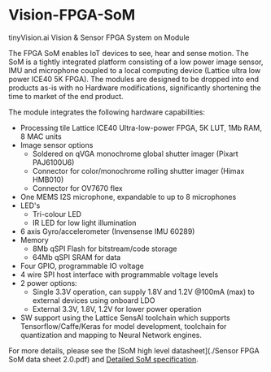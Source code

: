 # Vision-FPGA-SoM
tinyVision.ai Vision &amp; Sensor FPGA System on Module

The FPGA SoM enables IoT devices to see, hear and sense motion. The SoM is a tightly integrated platform consisting of a low power image sensor, IMU and microphone coupled to a local computing device (Lattice ultra low power ICE40 5K FPGA). The modules are designed to be dropped into end products as-is with no Hardware modifications, significantly shortening the time to market of the end product.

The module integrates the following hardware capabilities:

- Processing tile	Lattice ICE40 Ultra-low-power FPGA, 5K LUT, 1Mb RAM, 8 MAC units
- Image sensor options
  - Soldered on qVGA monochrome global shutter imager (Pixart PAJ6100U6)
  - Connector for color/monochrome rolling shutter imager (Himax HMB010)
  - Connector for OV7670 flex
- One MEMS I2S microphone, expandable to up to 8 microphones
- LED's
  - Tri-colour LED
  - IR LED for low light illumination
- 6 axis Gyro/accelerometer (Invensense IMU 60289)
- Memory
  - 8Mb qSPI Flash for bitstream/code storage
  - 64Mb qSPI SRAM for data
- Four GPIO, programmable IO voltage
- 4 wire SPI host interface with programmable voltage levels
- 2 power options:
  - Single 3.3V operation, can supply 1.8V and 1.2V @100mA (max) to external devices using onboard LDO
  - External 3.3V, 1.8V, 1.2V for lower power operation
- SW support	using the Lattice SensAI toolchain which supports Tensorflow/Caffe/Keras for model development, toolchain for quantization and mapping to Neural Network engines.

For more details, please see the [SoM high level datasheet](./Sensor FPGA SoM data sheet 2.0.pdf) and [Detailed SoM specification](SoM/SoM_Specification.md).

